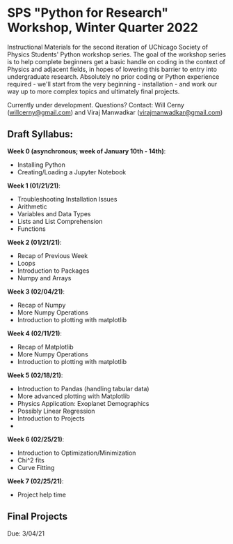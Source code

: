 # SPS "Python for Research" Workshop, Winter Quarter 2022

Instructional Materials for the second iteration of UChicago Society of Physics Students' Python workshop series. The goal of the workshop series is to help complete beginners get a basic handle on coding in the context of Physics and adjacent fields, in hopes of lowering this barrier to entry into undergraduate research. Absolutely no prior coding or Python experience required - we'll start from the very beginning - installation - and work our way up to more complex topics and ultimately final projects.

 Currently under development. Questions? Contact: Will Cerny (willcerny@gmail.com) and Viraj Manwadkar (virajmanwadkar@gmail.com)

## Draft Syllabus:

**Week 0 (asynchronous; week of January 10th - 14th)**:
- Installing Python 
- Creating/Loading a Jupyter Notebook

**Week 1 (01/21/21)**:
- Troubleshooting Installation Issues
- Arithmetic 
- Variables and Data Types 
- Lists and List Comprehension 
- Functions

**Week 2 (01/21/21)**:
- Recap of Previous Week
- Loops
- Introduction to Packages
- Numpy and Arrays 

**Week 3 (02/04/21)**:
- Recap of Numpy
- More Numpy Operations
- Introduction to plotting with matplotlib

**Week 4 (02/11/21)**:
- Recap of Matplotlib
- More Numpy Operations
- Introduction to plotting with matplotlib

**Week 5 (02/18/21)**:
- Introduction to Pandas (handling tabular data)
- More advanced plotting with Matplotlib
- Physics Application: Exoplanet Demographics
- Possibly Linear Regression
- Introduction to Projects
- 
**Week 6 (02/25/21)**:
- Introduction to Optimization/Minimization
- Chi^2 fits 
- Curve Fitting

**Week 7 (02/25/21)**:
- Project help time

## Final Projects 
Due: 3/04/21


